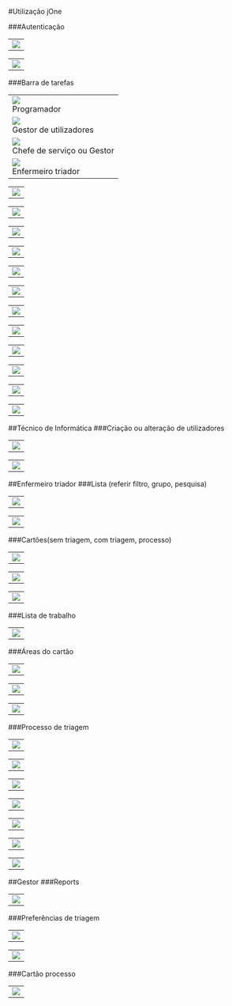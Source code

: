 #Utilização jOne

###Autenticação
<table>
    <tr>
        <td><img src="../img/users/login/1.png"></td>
    </tr>
</table>
<table>
    <tr>
        <td><img src="../img/users/login/2.png"></td>
    </tr>
</table>
###Barra de tarefas

<table>
    <tr>
        <td><img src="../img/users/taskbar/1.png"><br/>Programador</td>
    </tr>
    <tr>
        <td><img src="../img/users/taskbar/2.png"><br/>Gestor de utilizadores</td>
    </tr>
    <tr>
        <td><img src="../img/users/taskbar/3.png"><br/>Chefe de serviço ou Gestor</td>
    </tr>
    <tr>
        <td><img src="../img/users/taskbar/4.png"><br/>Enfermeiro triador</td>
    </tr>
</table>

<table>
    <tr>
        <td><img src="../img/users/taskbar/5.png"></td>
    </tr>
</table>

<table>
    <tr>
        <td><img src="../img/users/taskbar/6.png"></td>
    </tr>
</table>

<table>
    <tr>
        <td><img src="../img/users/taskbar/7.png"></td>
    </tr>
</table>

<table>
    <tr>
        <td><img src="../img/users/taskbar/8.png"></td>
    </tr>
</table>

<table>
    <tr>
        <td><img src="../img/users/taskbar/9.png"></td>
    </tr>
</table>

<table>
    <tr>
        <td><img src="../img/users/taskbar/10.png"></td>
    </tr>
</table>

<table>
    <tr>
        <td><img src="../img/users/taskbar/11.png"></td>
    </tr>
</table>

<table>
    <tr>
        <td><img src="../img/users/taskbar/12.png"></td>
    </tr>
</table>

<table>
    <tr>
        <td><img src="../img/users/taskbar/13.png"></td>
    </tr>
</table>

<table>
    <tr>
        <td><img src="../img/users/taskbar/14.png"></td>
    </tr>
</table>

<table>
    <tr>
        <td><img src="../img/users/taskbar/15.png"></td>
    </tr>
</table>

<table>
    <tr>
        <td><img src="../img/users/taskbar/16.png"></td>
    </tr>
</table>

##Técnico de Informática
###Criação ou alteração de utilizadores

<table>
    <tr>
        <td><img src="../img/users/admin/1.png"></td>
    </tr>
</table>

<table>
    <tr>
        <td><img src="../img/users/admin/2.png"></td>
    </tr>
</table>

##Enfermeiro triador
###Lista (referir filtro, grupo, pesquisa)
<table>
    <tr>
        <td><img src="../img/users/triage/1.png"></td>
    </tr>
</table>

<table>
    <tr>
        <td><img src="../img/users/triage/2.png"></td>
    </tr>
</table>
###Cartões(sem triagem, com triagem, processo)
<table>
    <tr>
        <td><img src="../img/users/triage/3.png"></td>
    </tr>
</table>

<table>
    <tr>
        <td><img src="../img/users/triage/4.png"></td>
    </tr>
</table>

<table>
    <tr>
        <td><img src="../img/users/triage/5.png"></td>
    </tr>
</table>
###Lista de trabalho
<table>
    <tr>
        <td><img src="../img/users/triage/6.png"></td>
    </tr>
</table>
###Áreas do cartão

<table>
    <tr>
        <td><img src="../img/users/triage/7.png"></td>
    </tr>
</table>
<table>
    <tr>
        <td><img src="../img/users/triage/8.png"></td>
    </tr>
</table>
<table>
    <tr>
        <td><img src="../img/users/triage/16.png"></td>
    </tr>
</table>

###Processo de triagem
<table>
    <tr>
        <td><img src="../img/users/triage/9.png"></td>
    </tr>
</table>
<table>
    <tr>
        <td><img src="../img/users/triage/10.png"></td>
    </tr>
</table>
<table>
    <tr>
        <td><img src="../img/users/triage/11.png"></td>
    </tr>
</table>
<table>
    <tr>
        <td><img src="../img/users/triage/12.png"></td>
    </tr>
</table>
<table>
    <tr>
        <td><img src="../img/users/triage/13.png"></td>
    </tr>
</table>
<table>
    <tr>
        <td><img src="../img/users/triage/14.png"></td>
    </tr>
</table>
<table>
    <tr>
        <td><img src="../img/users/triage/15.png"></td>
    </tr>
</table>
##Gestor
###Reports
<table>
    <tr>
        <td><img src="../img/users/manager/1.png"></td>
    </tr>
</table>
###Preferências de triagem
<table>
    <tr>
        <td><img src="../img/users/manager/2.png"></td>
    </tr>
</table>
<table>
    <tr>
        <td><img src="../img/users/manager/3.png"></td>
    </tr>
</table>
###Cartão processo
<table>
    <tr>
        <td><img src="../img/users/triage/5.png"></td>
    </tr>
</table>